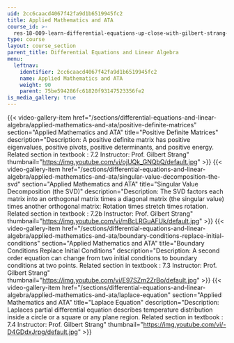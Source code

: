 ```yaml
---
uid: 2cc6caacd4067f42fa9d1b6519945fc2
title: Applied Mathematics and ATA
course_id: >-
  res-18-009-learn-differential-equations-up-close-with-gilbert-strang-and-cleve-moler-fall-2015
type: course
layout: course_section
parent_title: Differential Equations and Linear Algebra
menu:
  leftnav:
    identifier: 2cc6caacd4067f42fa9d1b6519945fc2
    name: Applied Mathematics and ATA
    weight: 90
    parent: 75be594286fc61820f93147523356fe2
is_media_gallery: true
---
```

{{< video-gallery-item href="/sections/differential-equations-and-linear-algebra/applied-mathematics-and-ata/positive-definite-matrices" section="Applied Mathematics and ATA" title="Positive Definite Matrices" description="Description: A positive definite matrix has positive eigenvalues, positive pivots, positive determinants, and positive energy. Related section in textbook : 7.2 Instructor: Prof. Gilbert Strang" thumbnail="https://img.youtube.com/vi/ojUQk_GNQbQ/default.jpg" >}} {{< video-gallery-item href="/sections/differential-equations-and-linear-algebra/applied-mathematics-and-ata/singular-value-decomposition-the-svd" section="Applied Mathematics and ATA" title="Singular Value Decomposition (the SVD)" description="Description: The SVD factors each matrix into an orthogonal matrix times a diagonal matrix  (the singular value) times another orthogonal matrix: Rotation times stretch times rotation. Related section in textbook : 7.2b Instructor: Prof. Gilbert Strang" thumbnail="https://img.youtube.com/vi/mBcLRGuAFUk/default.jpg" >}} {{< video-gallery-item href="/sections/differential-equations-and-linear-algebra/applied-mathematics-and-ata/boundary-conditions-replace-initial-conditions" section="Applied Mathematics and ATA" title="Boundary Conditions Replace Initial Conditions" description="Description: A second order equation can change from two initial conditions to boundary conditions at two points. Related section in textbook : 7.3 Instructor: Prof. Gilbert Strang" thumbnail="https://img.youtube.com/vi/E97SZm2ZrBo/default.jpg" >}} {{< video-gallery-item href="/sections/differential-equations-and-linear-algebra/applied-mathematics-and-ata/laplace-equation" section="Applied Mathematics and ATA" title="Laplace Equation" description="Description: Laplaces partial differential equation describes temperature distribution inside a circle or a square or any plane region. Related section in textbook : 7.4 Instructor: Prof. Gilbert Strang" thumbnail="https://img.youtube.com/vi/-D4GDdxJrpg/default.jpg" >}}